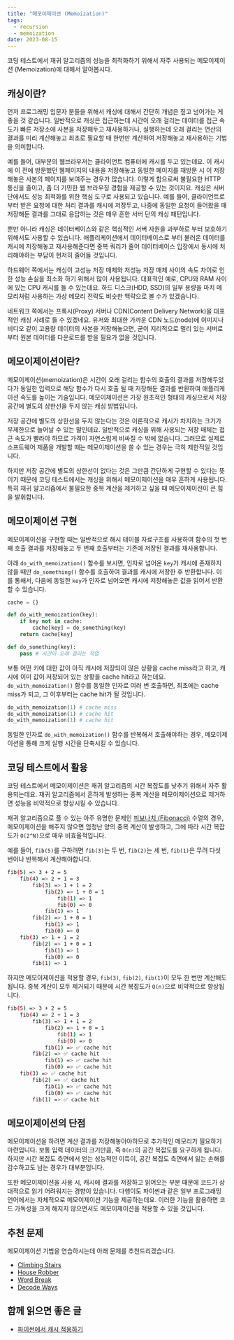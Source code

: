```yaml
---
title: "메모이제이션 (Memoization)"
tags:
  - recursion
  - memoization
date: 2023-08-15
---
```


코딩 테스트에서 재귀 알고리즘의 성능을 최적화하기 위해서 자주 사용되는 메모이제이션 (Memoization)에 대해서 알아봅시다.

## 캐싱이란?

먼저 프로그래밍 입문자 분들을 위해서 캐싱에 대해서 간단히 개념은 짚고 넘어가는 게 좋을 것 같습니다.
일반적으로 캐싱은 접근하는데 시간이 오래 걸리는 데이터를 접근 속도가 빠른 저장소에 사본을 저장해두고 재사용하거나, 실행하는데 오래 걸리는 연산의 결과를 미리 계산해놓고 최초로 필요할 때 한번만 계산하여 저장해놓고 재사용하는 기법을 의미합니다.

예를 들어, 대부분의 웹브라우저는 클라이언트 컴퓨터에 캐시를 두고 있는데요. 이 캐시에 이 전에 방문했던 웹페이지의 내용을 저장해놓고 동일한 페이지를 재방문 시 이 저장해놓은 사본의 페이지를 보여주는 경우가 많습니다. 이렇게 함으로써 불필요한 HTTP 통신을 줄이고, 좀 더 기민한 웹 브라우징 경험을 제공할 수 있는 것이지요.
캐싱은 서버 단에서도 성능 최적화를 위한 핵심 도구로 사용되고 있습니다. 예를 들어, 클라이언트로 부터 받은 요청에 대한 처리 결과를 캐시에 저장두고, 나중에 동일한 요청이 들어왔을 때 저장해둔 결과를 그대로 응답하는 것은 매우 흔한 서버 단의 캐싱 패턴입니다.

뿐만 아니라 캐싱은 데이터베이스와 같은 핵심적인 서버 자원을 과부하로 부터 보호하기 위해서도 사용할 수 있습니다. 애플리케이션에서 데이터베이스로 부터 불러온 데이터를 캐시에 저장해놓고 재사용해준다면 중복 쿼리가 줄어 데이터베이스 입장에서 동시에 처리해야하는 부담이 현저히 줄어들 것입니다.

하드웨어 쪽에서는 캐싱이 고성능 저장 매체와 저성능 저장 매체 사이의 속도 차이로 인한 성능 손실을 최소화 하기 위해서 많이 사용됩니다. 대표적인 예로, CPU와 RAM 사이에 있는 CPU 캐시를 들 수 있는데요. 하드 디스크(HDD, SSD)의 일부 용량을 마치 메모리처럼 사용하는 가상 메모리 전략도 비슷한 맥략으로 볼 수가 있겠습니다.

네트워크 쪽에서는 프록시(Proxy) 서버나 CDN(Content Delivery Network)을 대표적인 캐싱 사례로 들 수 있겠네요. 유저와 최대한 가까운 CDN 노드(node)에 이미지나 비디오 같이 고용량 데이터의 사본을 저장해놓으면, 굳이 지리적으로 멀리 있는 서버로 부터 원본 데이터를 다운로드를 받을 필요가 없을 것입니다.

## 메모이제이션이란?

메모이제이션(memoization)은 시간이 오래 걸리는 함수의 호출의 결과를 저장해두었다가 동일한 입력으로 해당 함수가 다시 호출 될 때 저장해둔 결과를 반환하여 애플리케이션 속도를 높이는 기술입니다.
메모이제이션은 가장 원초적인 형태의 캐싱으로서 저장 공간에 별도의 상한선을 두지 않는 캐싱 방법입니다.

저장 공간에 별도의 상한선을 두지 않는다는 것은 이론적으로 캐시가 차지하는 크기가 무제한으로 늘어날 수 있는 말인데요.
일반적으로 캐싱을 위해 사용되는 저장 매체는 접근 속도가 빨라야 하므로 가격이 자연스럽게 비싸질 수 밖에 없습니다.
그러므로 실제로 소프트웨어 제품을 개발할 때는 메모이제이션을 쓸 수 있는 경우는 극히 제한적일 것입니다.

하지만 저장 공간에 별도의 상한선이 없다는 것은 그만큼 간단하게 구현할 수 있다는 뜻이기 때문에 코딩 테스트에서는 캐싱을 위해서 메모이제이션을 매우 흔하게 사용됩니다.
특히 재귀 알고리즘에서 불필요한 중복 계산을 제거하고 싶을 때 메모이제이션이 큰 힘을 발휘합니다.

## 메모이제이션 구현

메모이제이션을 구현할 때는 일반적으로 해시 테이블 자료구조를 사용하여 함수의 첫 번째 호출 결과를 저장해놓고 두 번째 호출부터는 기존에 저장된 결과를 재사용합니다.

아래 `do_with_memoization()` 함수를 보시면, 인자로 넘어온 `key`가 캐시에 존재하지 않을 때만 `do_something()` 함수를 호출하여 결과를 캐시에 저장한 후 반환합니다.
이를 통해서, 다음에 동일한 `key`가 인자로 넘어오면 캐시에 저장해놓은 값을 읽어서 반환할 수 있습니다.

```py
cache = {}

def do_with_memoization(key):
    if key not in cache:
        cache[key] = do_something(key)
    return cache[key]

def do_something(key):
    pass # 시간이 오래 걸리는 작업
```

보통 어떤 키에 대한 값이 아직 캐시에 저장되이 않은 상황을 cache miss라고 하고, 캐시에 이미 값이 저장되어 있는 상황을 cache hit라고 하는데요.
`do_with_memoization()` 함수를 동일한 인자로 여러 번 호출하면, 최초에는 cache miss가 되고, 그 이후부터는 cache hit가 될 것입니다.

```py
do_with_memoization(1) # cache miss
do_with_memoization(1) # cache hit
do_with_memoization(1) # cache hit
```

동일한 인자로 `do_with_memoization()` 함수를 반복해서 호출해야하는 경우, 메모이제이션을 통해 크게 실행 시간을 단축시킬 수 있습니다.

## 코딩 테스트에서 활용

코딩 테스트에서 메모이제이션은 재귀 알고리즘의 시간 복잡도를 낮추기 위해서 자주 활용되는데요.
재귀 알고리즘에서 흔하게 발생하는 중복 계산을 메모이제이션으로 제거하면 성능을 비약적으로 향상시킬 수 있습니다.

재귀 알고리즘으로 플 수 있는 아주 유명한 문제인 [피보나치 (Fibonacci)](/algorithms/fibonacci/) 수열의 경우,
메모이제이션을 해주지 않으면 엄청난 양의 중복 계산이 발생하고, 그에 따라 시간 복잡도가 `O(2^N)`으로 매우 비효율적입니다.

예를 들어, `fib(5)`를 구하려면 `fib(3)`는 두 번, `fib(2)`는 세 번, `fib(1)`은 무려 다섯 번이나 반복해서 계산해야합니다.

```sh
fib(5) => 3 + 2 = 5
    fib(4) => 2 + 1 = 3
        fib(3) => 1 + 1 = 2
            fib(2) => 1 + 0 = 1
                fib(1) => 1
                fib(0) => 0
            fib(1) => 1
        fib(2) => 1 + 0 = 1
            fib(1) => 1
            fib(0) => 0
    fib(3) => 1 + 1 = 2
        fib(2) => 1 + 0 = 1
            fib(1) => 1
            fib(0) => 0
        fib(1) => 1
```

하지만 메모이제이션을 적용할 경우, `fib(3)`, `fib(2)`, `fib(1)`이 모두 한 번만 계산해도 됩니다.
중복 계산이 모두 제거되기 때문에 시간 복잡도가 `O(n)`으로 비약적으로 향상됩니다.

```sh
fib(5) => 3 + 2 = 5
    fib(4) => 2 + 1 = 3
        fib(3) => 1 + 1 = 2
            fib(2) => 1 + 0 = 1
                fib(1) => 1
                fib(0) => 0
            fib(1) => ✅ cache hit
        fib(2) => ✅ cache hit
            fib(1) => ✅ cache hit
            fib(0) => ✅ cache hit
    fib(3) => ✅ cache hit
        fib(2) => ✅ cache hit
            fib(1) => ✅ cache hit
            fib(0) => ✅ cache hit
        fib(1) => ✅ cache hit
```

## 메모이제이션의 단점

메모이제이션을 하려면 계산 결과를 저장해놓아야하므로 추가적인 메모리가 필요하기 마련입니다.
보통 입력 데이터의 크기만큼, 즉 `O(n)`의 공간 복잡도를 요구하게 됩니다.
하지만 시간 복잡도 측면에서 얻는 성능적인 이득이, 공간 복잡도 측면에서 잃는 손해를 감수하고도 남는 경우가 대부분입니다.

또한 메모이제이션을 사용 시, 캐시에 결과를 저장하고 읽어오는 부분 때문에 코드가 상대적으로 읽기 어려워지는 경향이 있습니다.
다행이도 파이썬과 같은 일부 프로그래밍 언어에서는 자체적으로 메모이제이션 기능을 제공하는데요.
이러한 기능을 활용하면 코드 가독성을 크게 해지지 않으면서도 메모이제이션을 적용할 수 있을 것입니다.

## 추천 문제

메모이제이션 기법을 연습하시는데 아래 문제를 추천드리겠습니다.

- [Climbing Stairs](/problems/climbing-stairs/)
- [House Robber](/problems/house-robber/)
- [Word Break](/problems/word-break/)
- [Decode Ways](/problems/decode-ways/)

## 함께 읽으면 좋은 글

- [파이썬에서 캐시 적용하기](https://www.daleseo.com/python-cache/)
